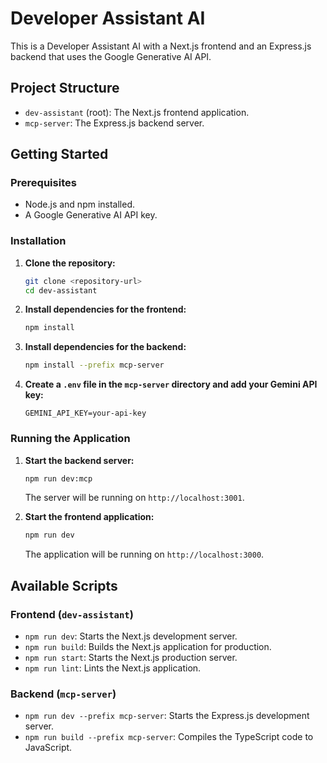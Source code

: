 # Developer Assistant AI

This is a Developer Assistant AI with a Next.js frontend and an Express.js backend that uses the Google Generative AI API.

## Project Structure

- `dev-assistant` (root): The Next.js frontend application.
- `mcp-server`: The Express.js backend server.

## Getting Started

### Prerequisites

- Node.js and npm installed.
- A Google Generative AI API key.

### Installation

1.  **Clone the repository:**

    ```bash
    git clone <repository-url>
    cd dev-assistant
    ```

2.  **Install dependencies for the frontend:**

    ```bash
    npm install
    ```

3.  **Install dependencies for the backend:**

    ```bash
    npm install --prefix mcp-server
    ```

4.  **Create a `.env` file in the `mcp-server` directory and add your Gemini API key:**

    ```
    GEMINI_API_KEY=your-api-key
    ```

### Running the Application

1.  **Start the backend server:**

    ```bash
    npm run dev:mcp
    ```

    The server will be running on `http://localhost:3001`.

2.  **Start the frontend application:**

    ```bash
    npm run dev
    ```

    The application will be running on `http://localhost:3000`.

## Available Scripts

### Frontend (`dev-assistant`)

- `npm run dev`: Starts the Next.js development server.
- `npm run build`: Builds the Next.js application for production.
- `npm run start`: Starts the Next.js production server.
- `npm run lint`: Lints the Next.js application.

### Backend (`mcp-server`)

- `npm run dev --prefix mcp-server`: Starts the Express.js development server.
- `npm run build --prefix mcp-server`: Compiles the TypeScript code to JavaScript.
